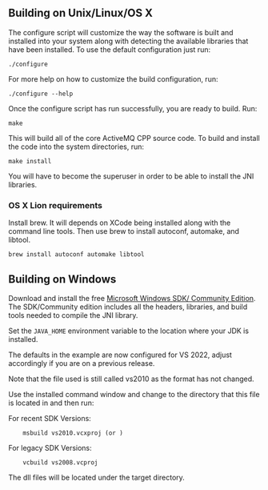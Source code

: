 Building on Unix/Linux/OS X
---------------------------

The configure script will customize the way the software is built and
installed into your system along with detecting the available libraries
that have been installed.  To use the default configuration just run:

    ./configure

For more help on how to customize the build configuration, run:

    ./configure --help

Once the configure script has run successfully, you are ready to build.
Run:

    make

This will build all of the core ActiveMQ CPP source code.  To build and
install the code into the system directories, run:

    make install

You will have to become the superuser in order to be able to install the
JNI libraries.


### OS X Lion requirements

Install brew.  It will depends on XCode being installed along with 
the command line tools.  Then use brew to install autoconf, automake,
and libtool.

    brew install autoconf automake libtool

Building on Windows
-------------------

Download and install the free [Microsoft Windows SDK/ Community Edition][1].  The SDK/Community edition includes
all the headers, libraries, and build tools needed to compile the JNI library.

Set the `JAVA_HOME` environment variable to the location where your JDK is 
installed.

The defaults in the example are now configured for VS 2022, adjust accordingly if you are on a previous release.

Note that the file used is still called vs2010 as the format has not changed.

Use the installed command window and change to the directory that this file is located in and then run: 

For recent SDK Versions:

		msbuild vs2010.vcxproj (or )

For legacy SDK Versions:

		vcbuild vs2008.vcproj

The dll files will be located under the target directory.

[1]: https://developer.microsoft.com/en-us/windows/downloads